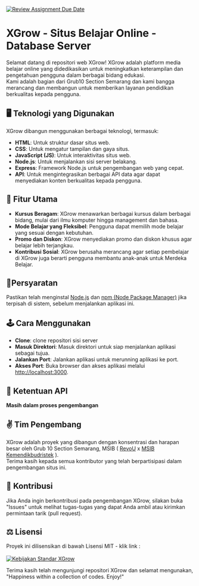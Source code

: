 [![Review Assignment Due Date](https://classroom.github.com/assets/deadline-readme-button-24ddc0f5d75046c5622901739e7c5dd533143b0c8e959d652212380cedb1ea36.svg)](https://classroom.github.com/a/yZWC7OmO)

# XGrow - Situs Belajar Online - Database Server

Selamat datang di repositori web XGrow! XGrow adalah platform media belajar online yang didedikasikan untuk meningkatkan keterampilan dan pengetahuan pengguna dalam berbagai bidang edukasi. <br>
Kami adalah bagian dari Grub10 Section Semarang dan kami bangga merancang dan membangun untuk memberikan layanan pendidikan berkualitas kepada pengguna.

## 🖥 Teknologi yang Digunakan
XGrow dibangun menggunakan berbagai teknologi, termasuk:

- **HTML**: Untuk struktur dasar situs web.
- **CSS**: Untuk mengatur tampilan dan gaya situs.
- **JavaScript (JS)**: Untuk interaktivitas situs web.
- **Node.js**: Untuk menjalankan sisi server belakang.
- **Express**: Framework Node.js untuk pengembangan web yang cepat.
- **API**: Untuk mengintegrasikan berbagai API data agar dapat menyediakan konten berkualitas kepada pengguna.

## 🎁 Fitur Utama
- **Kursus Beragam**: XGrow menawarkan berbagai kursus dalam berbagai bidang, mulai dari ilmu komputer hingga management dan bahasa.
- **Mode Belajar yang Fleksibel**: Pengguna dapat memilih mode belajar yang sesuai dengan kebutuhan.
- **Promo dan Diskon**: XGrow menyediakan promo dan diskon khusus agar belajar lebih terjangkau.
- **Kontribusi Sosial**: XGrow berusaha merancang agar setiap pembelajar di XGrow juga berarti pengguna membantu anak-anak untuk Merdeka Belajar.

## 🧸Persyaratan
Pastikan telah menginstal [Node.js](https://nodejs.org/) dan [npm (Node Package Manager)](https://www.npmjs.com/) jika terpisah di sistem, sebelum menjalankan aplikasi ini.

## 🕹 Cara Menggunakan
- **Clone**: clone repositori sisi server
- **Masuk Direktori**: Masuk direktori untuk siap menjalankan aplikasi sebagai tujua.
- **Jalankan Port**: Jalankan aplikasi untuk merunning aplikasi ke port.
- **Akses Port**: Buka browser dan akses aplikasi melalui [http://localhost:3000](http://localhost:3000).

## 🔐 Ketentuan API
 **Masih dalam proses pengembangan**

## ✌ Tim Pengembang
XGrow adalah proyek yang dibangun dengan konsentrasi dan harapan besar oleh Grub 10 Section Semarang, MSIB ( [RevoU](https://revou.co/) x [MSIB Kemendikbudristek](https://www.kemdikbud.go.id/) ). <br> Terima kasih kepada semua kontributor yang telah berpartisipasi dalam pengembangan situs ini.

## 🙌 Kontribusi
Jika Anda ingin berkontribusi pada pengembangan XGrow, silakan buka "Issues" untuk melihat tugas-tugas yang dapat Anda ambil atau kirimkan permintaan tarik (pull request).

## ⚖ Lisensi
Proyek ini dilisensikan di bawah Lisensi MIT - klik link : <br><br>
[![Kebijakan Standar XGrow](https://md-buttons.francoisvoron.com/button.svg?text=Lisensi&bg=e74c3c)](https://github.com/Kampus-Merdeka-Software-Engineering/front-end-capstone-project-section-semarang-group-10/security/policy) 

Terima kasih telah mengunjungi repositori XGrow dan selamat mengunakan, "Happiness within a collection of codes. Enjoy!"
